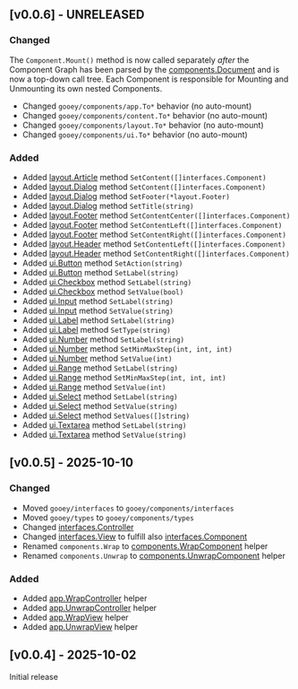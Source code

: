 
## [v0.0.6] - UNRELEASED

### Changed

The `Component.Mount()` method is now called separately *after* the Component Graph has been parsed
by the [components.Document](/components/Document.go) and is now a top-down call tree. Each Component
is responsible for Mounting and Unmounting its own nested Components.

- Changed `gooey/components/app.To*` behavior (no auto-mount)
- Changed `gooey/components/content.To*` behavior (no auto-mount)
- Changed `gooey/components/layout.To*` behavior (no auto-mount)
- Changed `gooey/components/ui.To*` behavior (no auto-mount)

### Added

- Added [layout.Article](/components/layout/Article.go) method `SetContent([]interfaces.Component)`
- Added [layout.Dialog](/components/layout/Dialog.go) method `SetContent([]interfaces.Component)`
- Added [layout.Dialog](/components/layout/Dialog.go) method `SetFooter(*layout.Footer)`
- Added [layout.Dialog](/components/layout/Dialog.go) method `SetTitle(string)`
- Added [layout.Footer](/components/layout/Footer.go) method `SetContentCenter([]interfaces.Component)`
- Added [layout.Footer](/components/layout/Footer.go) method `SetContentLeft([]interfaces.Component)`
- Added [layout.Footer](/components/layout/Footer.go) method `SetContentRight([]interfaces.Component)`
- Added [layout.Header](/components/layout/Header.go) method `SetContentLeft([]interfaces.Component)`
- Added [layout.Header](/components/layout/Header.go) method `SetContentRight([]interfaces.Component)`
- Added [ui.Button](/components/ui/Button.go) method `SetAction(string)`
- Added [ui.Button](/components/ui/Button.go) method `SetLabel(string)`
- Added [ui.Checkbox](/components/ui/Checkbox.go) method `SetLabel(string)`
- Added [ui.Checkbox](/components/ui/Checkbox.go) method `SetValue(bool)`
- Added [ui.Input](/components/ui/Input.go) method `SetLabel(string)`
- Added [ui.Input](/components/ui/Input.go) method `SetValue(string)`
- Added [ui.Label](/components/ui/Label.go) method `SetLabel(string)`
- Added [ui.Label](/components/ui/Label.go) method `SetType(string)`
- Added [ui.Number](/components/ui/Number.go) method `SetLabel(string)`
- Added [ui.Number](/components/ui/Number.go) method `SetMinMaxStep(int, int, int)`
- Added [ui.Number](/components/ui/Number.go) method `SetValue(int)`
- Added [ui.Range](/components/ui/Range.go) method `SetLabel(string)`
- Added [ui.Range](/components/ui/Range.go) method `SetMinMaxStep(int, int, int)`
- Added [ui.Range](/components/ui/Range.go) method `SetValue(int)`
- Added [ui.Select](/components/ui/Select.go) method `SetLabel(string)`
- Added [ui.Select](/components/ui/Select.go) method `SetValue(string)`
- Added [ui.Select](/components/ui/Select.go) method `SetValues([]string)`
- Added [ui.Textarea](/components/ui/Textarea.go) method `SetLabel(string)`
- Added [ui.Textarea](/components/ui/Textarea.go) method `SetValue(string)`

## [v0.0.5] - 2025-10-10

### Changed

- Moved `gooey/interfaces` to `gooey/components/interfaces`
- Moved `gooey/types` to `gooey/components/types`
- Changed [interfaces.Controller](/components/interfaces/Controller.go)
- Changed [interfaces.View](/components/interfaces/View.go) to fulfill also [interfaces.Component](/components/interfaces/Component.go)
- Renamed `components.Wrap` to [components.WrapComponent](/components/WrapComponent.go) helper
- Renamed `components.Unwrap` to [components.UnwrapComponent](/components/app/UnwrapComponent.go) helper

### Added

- Added [app.WrapController](/components/app/WrapController.go) helper
- Added [app.UnwrapController](/components/app/UnwrapController.go) helper
- Added [app.WrapView](/components/app/WrapView.go) helper
- Added [app.UnwrapView](/components/app/UnwrapView.go) helper

## [v0.0.4] - 2025-10-02

Initial release
